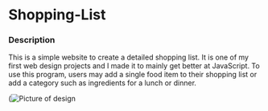 # Shopping-List
### Description
This is a simple website to create a detailed shopping list. It is one of my first web design projects and I made it to mainly get better at JavaScript. To use this program, users may add a single food item to their shopping list or add a category such as ingredients for a lunch or dinner.

(![Picture of design](https://user-images.githubusercontent.com/71854770/225204425-12ef8771-dbb8-48b3-b31a-fe7a407ce14a.png)
